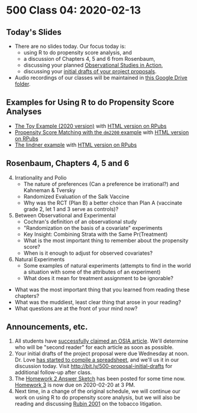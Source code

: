 # 500 Class 04: 2020-02-13

## Today's Slides

- There are no slides today. Our focus today is:
    - using R to do propensity score analysis, and 
    - a discussion of Chapters 4, 5 and 6 from Rosenbaum,
    - discussing your planned [Observational Studies in Action](https://github.com/THOMASELOVE/2020-500/tree/master/osia/claims),
    - discussing your [initial drafts of your project proposals](http://bit.ly/500-proposal-initial-drafts).
- Audio recordings of our classes will be maintained in [this Google Drive folder](http://bit.ly/500-2020-audio).

## Examples for Using R to do Propensity Score Analyses

- [The Toy Example (2020 version)](https://github.com/THOMASELOVE/500-data/tree/master/toy2020) with [HTML version on RPubs](https://rpubs.com/TELOVE/toy2020-500)
- [Propensity Score Matching with the `dm2200` example](https://github.com/THOMASELOVE/500-data/tree/master/dm2200) with [HTML version on RPubs](https://rpubs.com/TELOVE/dm2200-500)
- [The lindner example](https://github.com/THOMASELOVE/500-data/tree/master/lindner) with [HTML version on RPubs](https://rpubs.com/TELOVE/lindner-500)

## Rosenbaum, Chapters 4, 5 and 6

4. Irrationality and Polio
    - The nature of preferences (Can a preference be irrational?) and Kahneman \& Tversky
    - Randomized Evaluation of the Salk Vaccine
    - Why was the RCT (Plan B) a better choice than Plan A (vaccinate grade 2, let 1 and 3 serve as controls)?
5. Between Observational and Experimental
    - Cochran's definition of an observational study
    - "Randomization on the basis of a covariate" experiments
    - Key Insight: Combining Strata with the Same Pr(Treatment)
    - What is the most important thing to remember about the propensity score?
    - When is it enough to adjust for observed covariates?
6. Natural Experiments
    - Some examples of natural experiments (attempts to find in the world a situation with some of the attributes of an experiment)
    - What does it mean for treatment assignment to be ignorable?

- What was the most important thing that you learned from reading these chapters?
- What was the muddiest, least clear thing that arose in your reading?
- What questions are at the front of your mind now?

## Announcements, etc.

1. All students have [successfully claimed an OSIA article](https://github.com/THOMASELOVE/2020-500/tree/master/osia/claims). We'll determine who will be "second reader" for each article as soon as possible.
2. Your initial drafts of the project proposal were due Wednesday at noon. Dr. Love [has started to compile a spreadsheet](http://bit.ly/500-proposal-initial-drafts), and we'll us it in our discussion today. Visit http://bit.ly/500-proposal-initial-drafts for additional follow-up after class.
3. The [Homework 2 Answer Sketch](https://github.com/THOMASELOVE/2020-500/tree/master/homework/hw2#answer-sketch) has been posted for some time now. [Homework 3](https://github.com/THOMASELOVE/2020-500/tree/master/homework/hw3) is now due on 2020-02-20 at 3 PM.
4. Next time, in a change of the original schedule, we will continue our work on using R to do propensity score analysis, but we will also be reading and discussing [Rubin 2001](https://github.com/THOMASELOVE/2020-500/blob/master/sources/articles/Rubin%202001%20Tobacco%20Litigation%20article.pdf) on the tobacco litigation. 

